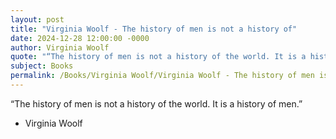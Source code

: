 ```yaml
---
layout: post
title: "Virginia Woolf - The history of men is not a history of"
date: 2024-12-28 12:00:00 -0000
author: Virginia Woolf
quote: "“The history of men is not a history of the world. It is a history of men.”"
subject: Books
permalink: /Books/Virginia Woolf/Virginia Woolf - The history of men is not a history of
---
```


“The history of men is not a history of the world. It is a history of men.”

- Virginia Woolf
